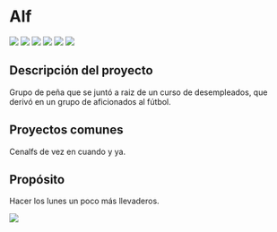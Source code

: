 # **Alf** 
![](https://img.shields.io/github/stars/pandao/editor.md.svg) ![](https://img.shields.io/github/forks/pandao/editor.md.svg) ![](https://img.shields.io/github/tag/pandao/editor.md.svg) ![](https://img.shields.io/github/release/pandao/editor.md.svg) ![](https://img.shields.io/github/issues/pandao/editor.md.svg) ![](https://img.shields.io/bower/v/editor.md.svg)
## Descripción del proyecto
Grupo de peña que se juntó a raiz de un curso de desempleados, que derivó en un grupo de aficionados al fútbol. 

## Proyectos comunes
Cenalfs de vez en cuando y ya. 

## Propósito
Hacer los lunes un poco más llevaderos. 

![](https://pbs.twimg.com/profile_images/615916542337781760/Ox8o-vUL_400x400.jpg)
